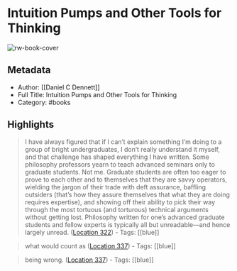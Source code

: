 # Intuition Pumps and Other Tools for Thinking

![rw-book-cover](https://images-na.ssl-images-amazon.com/images/I/51srCHyeXDL._SL200_.jpg)

## Metadata
- Author: [[Daniel C Dennett]]
- Full Title: Intuition Pumps and Other Tools for Thinking
- Category: #books

## Highlights

> I have always figured that if I can’t explain something I’m doing to a group of bright undergraduates, I don’t really understand it myself, and that challenge has shaped everything I have written. Some philosophy professors yearn to teach advanced seminars only to graduate students. Not me. Graduate students are often too eager to prove to each other and to themselves that they are savvy operators, wielding the jargon of their trade with deft assurance, baffling outsiders (that’s how they assure themselves that what they are doing requires expertise), and showing off their ability to pick their way through the most tortuous (and torturous) technical arguments without getting lost. Philosophy written for one’s advanced graduate students and fellow experts is typically all but unreadable—and hence largely unread. ([Location 322](https://readwise.io/to_kindle?action=open&asin=B00BQ4NIFI&location=322))
    - Tags: [[blue]] 


> what would count as ([Location 337](https://readwise.io/to_kindle?action=open&asin=B00BQ4NIFI&location=337))
    - Tags: [[blue]] 


> being wrong. ([Location 337](https://readwise.io/to_kindle?action=open&asin=B00BQ4NIFI&location=337))
    - Tags: [[blue]] 

